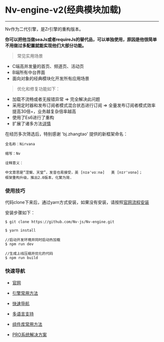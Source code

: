 # Nv-engine-v2(经典模块加载)

---
Nv作为二代引擎，是Zr引擎的重构版本。

**你可以把他当做seaJs或者requireJs的替代品，可以单独使用，原因是他很简单不用做过多配置就能实现他们大部分功能。**

> 常见实用场景

 + C端高并发量的首页、频道页、活动页
 + B端所有中台界面
 + 面向对象的经典模块化开发所有应用场景
  

> 优化和修复功能如下：

 + 加载不流畅或者无报错异常 => 完全解决此问题
 + 采用定时器和发布订阅者模式混合状态进行订阅 => 全量发布订阅者模式效率提高30倍+，业务越复杂倍率越高
 + 使用了Es6进行了重构
 + 扩展了诸多方法[详情](docs/API.md)
 
 
 在经历多次筛选后，特别感谢 'bj.zhangtao' 提供的新框架命名：
 
 ```text
全名称：Nirvana

缩写：Nv

诠释意义：

中文意思是“涅槃、天堂”，发音也易接受，英 [nɪə'vɑːnə]   美 [nɪr'vɑnə]；
框架重构升级，推出2.0版本，化繁为简.
```

### 使用技巧

代码clone下来后，通过yarn方式安装，如果没有安装，请按照[官网流程安装](https://www.yarnpkg.com/zh-Hans/)

安装步骤如下：

```node
$ git clone https://github.com/Nv-js/Nv-engine.git

$ yarn install

//启动开发环境并同时启动热加载
$ npm run dev

//生成上线压缩并优化的代码
$ npm run build
```

### 快速导航

+ [官网](http://www.nv-js.com)

+ [引擎常用方法](https://github.com/Nv-js/Nv-engine/blob/master/docs/API.md)

+ [快速导航](https://github.com/Nv-js/Nv-engine/blob/master/docs/quick.md)

+ [多语言支持](https://github.com/Nv-js/Nv-engine/blob/master/docs/language.md)

+ [组件库常用方法](https://github.com/Nv-js/Nv-source)

+ [PRO系统解决方案](https://github.com/Nv-js/Nv-pro)


